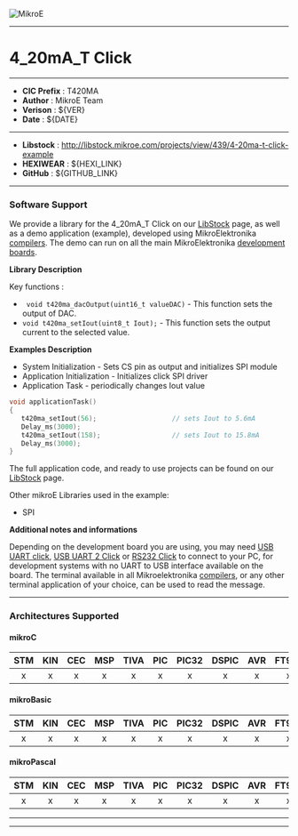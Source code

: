 ![MikroE](http://www.mikroe.com/img/designs/beta/logo_small.png)

---

# 4_20mA_T Click

---

- **CIC Prefix**  : T420MA
- **Author**      : MikroE Team
- **Verison**     : ${VER}
- **Date**        : ${DATE}

---

- **Libstock** : http://libstock.mikroe.com/projects/view/439/4-20ma-t-click-example
- **HEXIWEAR** : ${HEXI_LINK}
- **GitHub**   : ${GITHUB_LINK}

---

### Software Support

We provide a library for the 4_20mA_T Click on our [LibStock](http://libstock.mikroe.com/projects/view/439/4-20ma-t-click-example) 
page, as well as a demo application (example), developed using MikroElektronika 
[compilers](http://shop.mikroe.com/compilers). The demo can run on all the main 
MikroElektronika [development boards](http://shop.mikroe.com/development-boards).

**Library Description**



Key functions :

- ``` void t420ma_dacOutput(uint16_t valueDAC)``` -  This function sets the output of DAC.
- ``` void t420ma_setIout(uint8_t Iout); ``` -  This function sets the output current to the selected value.


**Examples Description**

- System Initialization - Sets CS pin as output and initializes SPI module
- Application Initialization - Initializes click SPI driver 
- Application Task - periodically changes Iout value


```.c
void applicationTask()
{
   t420ma_setIout(56);                   // sets Iout to 5.6mA
   Delay_ms(3000);
   t420ma_setIout(158);                  // sets Iout to 15.8mA
   Delay_ms(3000);
}


```



The full application code, and ready to use projects can be found on our 
[LibStock](http://libstock.mikroe.com/projects/view/439/4-20ma-t-click-example) page.

Other mikroE Libraries used in the example:

- SPI


**Additional notes and informations**

Depending on the development board you are using, you may need 
[USB UART click](http://shop.mikroe.com/usb-uart-click), 
[USB UART 2 Click](http://shop.mikroe.com/usb-uart-2-click) or 
[RS232 Click](http://shop.mikroe.com/rs232-click) to connect to your PC, for 
development systems with no UART to USB interface available on the board. The 
terminal available in all Mikroelektronika 
[compilers](http://shop.mikroe.com/compilers), or any other terminal application 
of your choice, can be used to read the message.

---
### Architectures Supported

#### mikroC

| STM | KIN | CEC | MSP | TIVA | PIC | PIC32 | DSPIC | AVR | FT90x |
|:-:|:-:|:-:|:-:|:-:|:-:|:-:|:-:|:-:|:-:|
| x | x | x | x | x | x | x | x | x | x |

#### mikroBasic

| STM | KIN | CEC | MSP | TIVA | PIC | PIC32 | DSPIC | AVR | FT90x |
|:-:|:-:|:-:|:-:|:-:|:-:|:-:|:-:|:-:|:-:|
| x | x | x | x | x | x | x | x | x | x |

#### mikroPascal

| STM | KIN | CEC | MSP | TIVA | PIC | PIC32 | DSPIC | AVR | FT90x |
|:-:|:-:|:-:|:-:|:-:|:-:|:-:|:-:|:-:|:-:|
| x | x | x | x | x | x | x | x | x | x |

---
---
